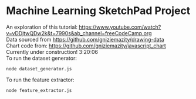 # Machine Learning SketchPad Project

An exploration of this tutorial: https://www.youtube.com/watch?v=vDDjtwQDw2k&t=7990s&ab_channel=freeCodeCamp.org
</br>
Data sourced from https://github.com/gniziemazity/drawing-data
</br>
Chart code from: https://github.com/gniziemazity/javascript_chart
</br>
Currently under construction!
3:20:06
</br>
To run the dataset generator:

```
node dataset_generator.js
```

To run the feature extractor:

```
node feature_extractor.js
```

